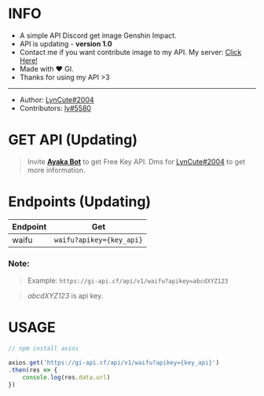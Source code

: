 # INFO
- A simple API Discord get image Genshin Impact. 
- API is updating - **version 1.0** 
- Contact me if you want contribute image to my API. My server: [Click Here!](https://discord.gg/6TZVye2G3E)
- Made with ❤️ GI.
- Thanks for using my API >3
----
- Author: [LynCute#2004](https://discordapp.com/users/573805531773272064)
- Contributors: [ly#5580](https://discordapp.com/users/617183469251854377)
# GET API (Updating)
> Invite **[Ayaka Bot](https://discord.com/api/oauth2/authorize?client_id=941691919224946740&permissions=8&scope=bot%20applications.commands)** to get Free Key API. Dms for  [LynCute#2004](https://discordapp.com/users/573805531773272064) to get more information.

# Endpoints (Updating)
| Endpoint  | Get |
| ------------- | ------------- |
| waifu  | ```waifu?apikey={key_api}```  |

### **Note:**

> Example: 
```https://gi-api.cf/api/v1/waifu?apikey=abcdXYZ123```

> *abcdXYZ123* is api key.
# USAGE
```js
// npm install axios

axios.get('https://gi-api.cf/api/v1/waifu?apikey={key_api}')
.then(res => {
    console.log(res.data.url)
})
```






